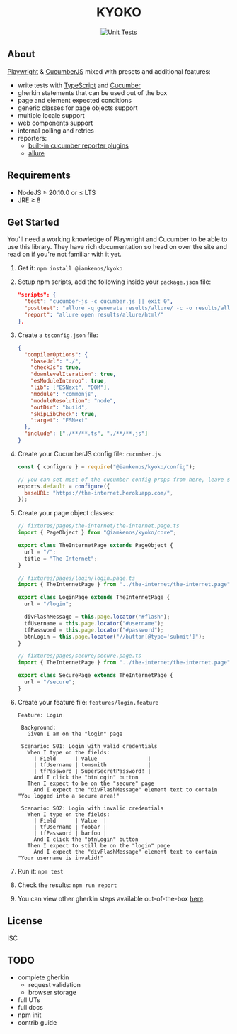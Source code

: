 <!-- markdownlint-disable MD033 -->
<h1 align="center">KYOKO</h1>

<!-- TODO: CHANGE THIS -->
<p align="center">
  <a href="https://github.com/iamkenos/hornet/actions/workflows/unit-tests.yml">
      <img alt="Unit Tests" src="https://github.com/iamkenos/hornet/actions/workflows/unit-tests.yml/badge.svg">
  </a>
</p>

## About

[Playwright](https://playwright.dev/) & [CucumberJS](https://cucumber.io/docs/installation/javascript/) mixed with presets and additional features:

- write tests with [TypeScript](https://www.typescriptlang.org/docs/handbook/modules.html) and [Cucumber](https://cucumber.io/docs/guides/overview/)
- gherkin statements that can be used out of the box
- page and element expected conditions
- generic classes for page objects support
- multiple locale support
- web components support
- internal polling and retries
- reporters:
  - [built-in cucumber reporter plugins](https://cucumber.io/docs/cucumber/reporting/?sbsearch=reporting&lang=javascript)
  - [allure](https://allurereport.org/docs/cucumberjs/)

## Requirements

- NodeJS ≥ 20.10.0 or ≤ LTS
- JRE ≥ 8

## Get Started

You'll need a working knowledge of Playwright and Cucumber to be able to use this library. They have rich documentation so head on over the site and read on if you're not familiar with it yet.

1. Get it: `npm install @iamkenos/kyoko`

2. Setup npm scripts, add the following inside your `package.json` file:

   ```json
   "scripts": {
     "test": "cucumber-js -c cucumber.js || exit 0",
     "posttest": "allure -q generate results/allure/ -c -o results/allure/html",
     "report": "allure open results/allure/html/"
   },
   ```

3. Create a `tsconfig.json` file:

   ```json
   {
     "compilerOptions": {
       "baseUrl": "./",
       "checkJs": true,
       "downlevelIteration": true,
       "esModuleInterop": true,
       "lib": ["ESNext", "DOM"],
       "module": "commonjs",
       "moduleResolution": "node",
       "outDir": "build",
       "skipLibCheck": true,
       "target": "ESNext"
     },
     "include": ["./**/**.ts", "./**/**.js"]
   }
   ```

4. Create your CucumberJS config file: `cucumber.js`

   ```js
   const { configure } = require("@iamkenos/kyoko/config");

   // you can set most of the cucumber config props from here, leave some that are restricted.
   exports.default = configure({
     baseURL: "https://the-internet.herokuapp.com/",
   });
   ```

5. Create your page object classes:

   ```ts
   // fixtures/pages/the-internet/the-internet.page.ts
   import { PageObject } from "@iamkenos/kyoko/core";

   export class TheInternetPage extends PageObject {
     url = "/";
     title = "The Internet";
   }

   // fixtures/pages/login/login.page.ts
   import { TheInternetPage } from "../the-internet/the-internet.page";

   export class LoginPage extends TheInternetPage {
     url = "/login";

     divFlashMessage = this.page.locator("#flash");
     tfUsername = this.page.locator("#username");
     tfPassword = this.page.locator("#password");
     btnLogin = this.page.locator("//button[@type='submit']");
   }

   // fixtures/pages/secure/secure.page.ts
   import { TheInternetPage } from "../the-internet/the-internet.page";

   export class SecurePage extends TheInternetPage {
     url = "/secure";
   }
   ```

6. Create your feature file: `features/login.feature`

   ```gherkin
   Feature: Login

    Background:
      Given I am on the "login" page

    Scenario: S01: Login with valid credentials
      When I type on the fields:
        | Field      | Value                |
        | tfUsername | tomsmith             |
        | tfPassword | SuperSecretPassword! |
        And I click the "btnLogin" button
      Then I expect to be on the "secure" page
        And I expect the "divFlashMessage" element text to contain "You logged into a secure area!"

    Scenario: S02: Login with invalid credentials
      When I type on the fields:
        | Field      | Value  |
        | tfUsername | foobar |
        | tfPassword | barfoo |
        And I click the "btnLogin" button
      Then I expect to still be on the "login" page
        And I expect the "divFlashMessage" element text to contain "Your username is invalid!"
   ```

7. Run it: `npm test`

8. Check the results: `npm run report`

9. You can view other gherkin steps available out-of-the-box [here](./demo/test/features).

## License

ISC

## TODO

- complete gherkin
  - request validation
  - browser storage
- full UTs
- full docs
- npm init
- contrib guide
